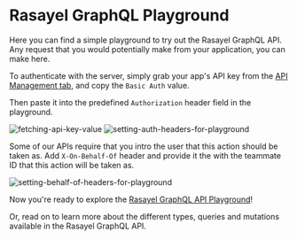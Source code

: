 <base target="_blank">

# Rasayel GraphQL Playground

Here you can find a simple playground to try out the Rasayel GraphQL API. Any request that you would potentially make from your application, you can make here.

To authenticate with the server, simply grab your app's API key from the [API Management tab](https://app.rasayel.io), and copy the `Basic Auth` value.

Then paste it into the predefined `Authorization` header field in the playground.

![fetching-api-key-value](/api_key.png) ![setting-auth-headers-for-playground](/authentication_headers.png)

Some of our APIs require that you intro the user that this action should be taken as. Add `X-On-Behalf-Of` header and provide it the with the teammate ID that this action will be taken as.

![setting-behalf-of-headers-for-playground](/behalf_of_headers.png)

Now you're ready to explore the [Rasayel GraphQL API Playground](https://studio.apollographql.com/graph/rasayel-public-api-on1kuq/explorer?explorerURLState=N4IgJg9gxgrgtgUwHYBcQC4QEcYIE4CeABAKIAeAhnAA4A2CAiroUcADpJFfdcXXWsOPYUQoA3Cigp4AqnlpCRRAL6KeykMqA&variant=current)!

Or, read on to learn more about the different types, queries and mutations available in the Rasayel GraphQL API.
